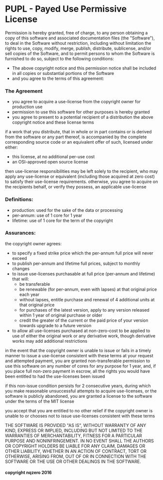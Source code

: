 # PUPL - Payed Use Permissive License

Permission is hereby granted, free of charge, to any person obtaining a copy of this software and associated documentation files (the "Software"), to deal in the Software without restriction, including without limitation the rights to use, copy, modify, merge, publish, distribute, sublicense,  and/or sell copies of the Software, and to permit persons to whom the Software is furnished to do so, subject to the following conditions:

- The above copyright notice and this permission notice shall be included in all copies or substantial portions of the Software
- and you agree to the terms of this agreement:


### The Agreement
- you agree to acquire a use-license from the copyright owner for production use
- permission to use this software for other purposes is hereby granted
- you agree to present to a potential recipient of a distribution the above copyright notice and these license terms

if a work that you distribute, that in whole or in part contains or is derived from the software or any part thereof, is accompanied by the complete corresponding source code or an equivalent offer of such, licensed under either:
 - this license, at no additional per-use cost
 - an OSI-approved open source license

then use-license responsibilities may be left solely to the recipient, who may apply any use-license or equivalent (including those acquired at zero cost) to satisfy their use-license requirements.
otherwise, you agree to acquire on the recipients behalf, or verify they possess, an applicable use-license



### Definitions:
- production: used for the sake of the data or processing
- per-annum: use of 1 core for 1 year
- lifetime: use of 1 core for the term of the copyright

### Assurances:
the copyright owner agrees:
- to specify a fixed strike price which the per-annum full price will never exceed
- to publish per-annum and lifetime full prices, subject to monthly changes
- to issue use-licenses purchasable at full price (per-annum and lifetime) that will:
    - be transferable
    - be renewable (for per-annum, even with lapses) at that original price each year
    - without lapses, entitle purchase and renewal of 4 additional units at that original price
    - for purchases of the latest version, apply to any version released within 1 year of original purchase or older
    - credit the greater of the current or the paid price of your version towards upgrade to a future version
- to allow all use-licenses purchased at non-zero-cost to be applied to use of either the original work or any derivative work, though derivative works may add additional restrictions

in the event that the copyright owner is unable to issue or fails in a timely manner to issue a use-license consistent with these terms at your request and attempted payment, you are granted non-transferable permission to use this software on any number of cores for any purpose for 1 year,
and, if you place full non-zero payment in escrow, all the rights you would have been entitled to had the use-licenses been issued

if this non-issue condition persists for 2 consecutive years, during which you make reasonable unsuccessful attempts to acquire use-licenses, or the software is publicly abandoned, you are granted a license to the software under the terms of the MIT license

you accept that you are entitled to no other relief if the copyright owner is unable to or chooses not to issue use-licenses consistent with these terms


THE SOFTWARE IS PROVIDED "AS IS", WITHOUT WARRANTY OF ANY KIND, EXPRESS OR IMPLIED, INCLUDING BUT NOT LIMITED TO THE WARRANTIES OF MERCHANTABILITY, FITNESS FOR A PARTICULAR PURPOSE AND NONINFRINGEMENT. IN NO EVENT SHALL THE AUTHORS OR COPYRIGHT HOLDERS BE LIABLE FOR ANY CLAIM, DAMAGES OR OTHER LIABILITY, WHETHER IN AN ACTION OF CONTRACT, TORT OR OTHERWISE, ARISING FROM, OUT OF OR IN CONNECTION WITH THE SOFTWARE OR THE USE OR OTHER DEALINGS IN THE SOFTWARE.




#### copyright nqzero 2016
